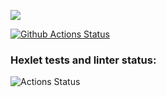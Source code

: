 <a href="https://codeclimate.com/github/codeclimate/codeclimate/maintainability"><img src="https://api.codeclimate.com/v1/badges/a99a88d28ad37a79dbf6/maintainability" /></a>

[![Github Actions Status](https://github.com/ChingisM/python-project-lvl1/workflows/Python%20CI/badge.svg)](https://github.com/hChingisM/python-project-lvl1/actions)

### Hexlet tests and linter status:
![Actions Status](/workflows/hexlet-check/badge.svg)
